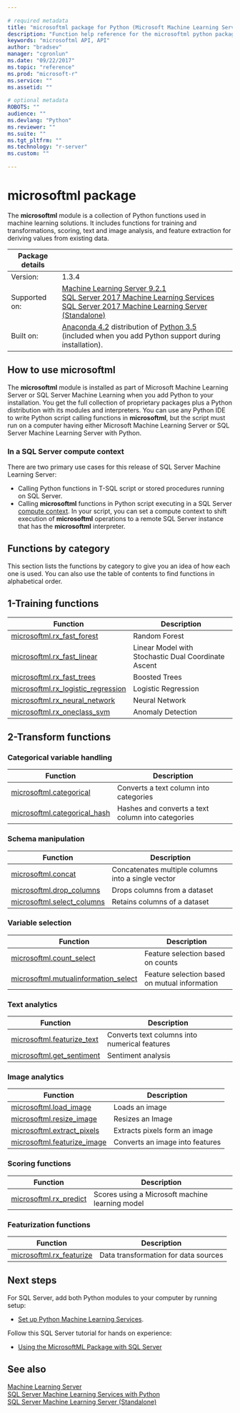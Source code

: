 ```yaml
--- 
 
# required metadata 
title: "microsoftml package for Python (Microsoft Machine Learning Server and SQL Server Machine Learning Server) | Microsoft Docs" 
description: "Function help reference for the microsoftml python package of SQL Server Machine Learning Server." 
keywords: "microsoftml API, API" 
author: "bradsev" 
manager: "cgronlun" 
ms.date: "09/22/2017" 
ms.topic: "reference" 
ms.prod: "microsoft-r" 
ms.service: "" 
ms.assetid: "" 
 
# optional metadata 
ROBOTS: "" 
audience: "" 
ms.devlang: "Python" 
ms.reviewer: "" 
ms.suite: "" 
ms.tgt_pltfrm: "" 
ms.technology: "r-server" 
ms.custom: "" 
 
---
```


# microsoftml package

The **microsoftml** module is a collection of Python functions used in machine learning solutions. It includes functions for training and transformations, scoring, text and image analysis, and feature extraction for deriving values from existing data.

| Package details | |
|--------|-|
| Version: |  1.3.4 |
| Supported on: | [Machine Learning Server 9.2.1](../../what-is-machine-learning-server.md) </br>[SQL Server 2017 Machine Learning Services](https://docs.microsoft.com/sql/advanced-analytics/python/sql-server-python-services) </br>[SQL Server 2017 Machine Learning Server (Standalone)](https://docs.microsoft.com/sql/advanced-analytics/r/r-server-standalone#whats-new-in-microsoft-machine-learning-server) |
| Built on: | [Anaconda 4.2](https://www.continuum.io/why-anaconda) distribution of [Python 3.5](https://www.python.org/doc) (included when you add Python support during installation). |

## How to use microsoftml

The **microsoftml** module is installed as part of Microsoft Machine Learning Server or SQL Server Machine Learning when you add Python to your installation. You get the full collection of proprietary packages plus a Python distribution with its modules and interpreters. You can use any Python IDE to write Python script calling functions in **microsoftml**, but the script must run on a computer having either Microsoft Machine Learning Server or SQL Server Machine Learning Server with Python.

### In a SQL Server compute context

There are two primary use cases for this release of SQL Server Machine Learning Server: 

+ Calling Python functions in T-SQL script or stored procedures running on SQL Server.  
+ Calling **microsoftml** functions in Python script executing in a SQL Server [compute context](../../r/concept-what-is-compute-context.md). In your script, you can set a compute context to shift execution of **microsoftml** operations to a remote SQL Server instance that has the **microsoftml** interpreter.

## Functions by category

This section lists the functions by category to give you an idea of how each one is used. You can also use the table of contents to find functions in alphabetical order.

## 1-Training functions

| Function | Description |
|----------|-------------|
|[microsoftml.rx_fast_forest](rx-fast-forest.md)  | Random Forest |
|[microsoftml.rx_fast_linear](rx-fast-linear.md) | Linear Model with Stochastic Dual Coordinate Ascent |
|[microsoftml.rx_fast_trees](rx-fast-trees.md) | Boosted Trees |
|[microsoftml.rx_logistic_regression](rx-logistic-regression.md) | Logistic Regression |
|[microsoftml.rx_neural_network](rx-neural-network.md) | Neural Network |
|[microsoftml.rx_oneclass_svm](rx-oneclass-svm.md) | Anomaly Detection |

<a name="ml-transforms"></a>

## 2-Transform functions

### Categorical variable handling

| Function | Description |
|----------|-------------|
|[microsoftml.categorical](categorical.md) | Converts a text column into categories |
|[microsoftml.categorical_hash](categorical-hash.md) | Hashes and converts a text column into categories |

### Schema manipulation

| Function | Description |
|----------|-------------|
|[microsoftml.concat](concat.md) | Concatenates multiple columns into a single vector |
|[microsoftml.drop_columns](drop-columns.md) | Drops columns from a dataset |
|[microsoftml.select_columns](select-columns.md) | Retains columns of a dataset |


### Variable selection

| Function | Description |
|----------|-------------|
|[microsoftml.count_select](count-select.md) |Feature selection based on counts |
|[microsoftml.mutualinformation_select](mutualinformation-select.md) | Feature selection based on mutual information |


### Text analytics

| Function | Description |
|----------|-------------|
|[microsoftml.featurize_text](featurize-text.md) | Converts text columns into numerical features |
|[microsoftml.get_sentiment](get-sentiment.md) | Sentiment analysis |


### Image analytics 

| Function | Description |
|----------|-------------|
|[microsoftml.load_image](load-image.md) | Loads an image |
|[microsoftml.resize_image](resize-image.md) | Resizes an Image |
|[microsoftml.extract_pixels](extract-pixels.md) | Extracts pixels form an image |
|[microsoftml.featurize_image](featurize-image.md) | Converts an image into features |


### Scoring functions

| Function | Description |
|----------|-------------|
|[microsoftml.rx_predict](rx-predict.md) | Scores using a Microsoft machine learning model |


### Featurization functions

| Function | Description |
|----------|-------------|
|[microsoftml.rx_featurize](rx-featurize.md) | Data transformation for data sources |


## Next steps

For SQL Server, add both Python modules to your computer by running setup: 

+ [Set up Python Machine Learning Services](https://docs.microsoft.com/sql/advanced-analytics/python/setup-python-machine-learning-services).

Follow this SQL Server tutorial for hands on experience: 

+ [Using the MicrosoftML Package with SQL Server](https://docs.microsoft.com/en-us/sql/advanced-analytics/using-the-microsoftml-package) 

## See also

  [Machine Learning Server](../../what-is-machine-learning-server.md)  
  [SQL Server Machine Learning Services with Python](https://docs.microsoft.com/sql/advanced-analytics/python/sql-server-python-services)  
  [SQL Server Machine Learning Server (Standalone)](https://docs.microsoft.com/sql/advanced-analytics/r/r-server-standalone) 
